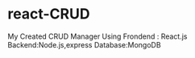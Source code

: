 # react-CRUD
My Created CRUD Manager Using Frondend : React.js Backend:Node.js,express Database:MongoDB
